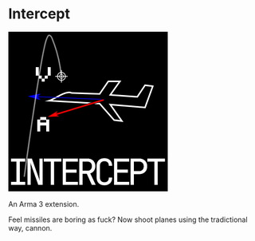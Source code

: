 # Intercept

![INTERCEPT](logo.png)

An Arma 3 extension.

Feel missiles are boring as fuck?
Now shoot planes using the tradictional way, cannon.
